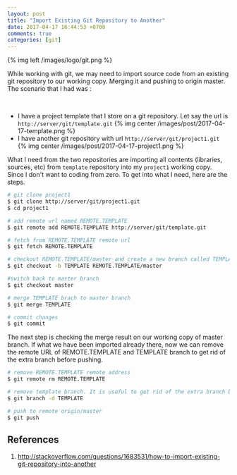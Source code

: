```yaml
---
layout: post
title: "Import Existing Git Repository to Another"
date: 2017-04-17 16:44:53 +0700
comments: true
categories: [git]
---
```


{% img left /images/logo/git.png %}

While working with git, we may need to import source code from an existing git repository to our working copy. Merging it and pushing to origin master.
The scenario that I had was :

<br/>
<ul>
<li> I have a project template that I store on a git repository. Let say the url is <code>http://server/git/template.git</code>
   {% img center /images/post/2017-04-17-template.png %}
</li>
<li>
I have another git repository with url <code>http://server/git/project1.git</code>
   {% img center /images/post/2017-04-17-project1.png %}
</li>
</ul>
What I need from the two repositories are importing all contents (libraries, sources, etc) from <code>template</code> repository into my <code>project1</code> working copy. Since I don't want to coding from zero. To get into what I need, here are the steps.

``` bash
# git clone project1
$ git clone http://server/git/project1.git
$ cd project1

# add remote url named REMOTE.TEMPLATE
$ git remote add REMOTE.TEMPLATE http://server/git/template.git

# fetch from REMOTE.TEMPLATE remote url
$ git fetch REMOTE.TEMPLATE

# checkout REMOTE.TEMPLATE/master and create a new branch called TEMPLATE
$ git checkout -b TEMPLATE REMOTE.TEMPLATE/master

#switch back to master branch
$ git checkout master

# merge TEMPLATE brach to master branch
$ git merge TEMPLATE

# commit changes
$ git commit

```

The next step is checking the merge result on our working copy of master branch.
If what we have been imported already there, now we can remove the remote URL of REMOTE.TEMPLATE
and TEMPLATE branch to get rid of the extra branch before pushing.

``` bash
# remove REMOTE.TEMPLATE remote address
$ git remote rm REMOTE.TEMPLATE

# remove template branch. It is useful to get rid of the extra branch before pushing
$ git branch -d TEMPLATE

# push to remote origin/master
$ git push

```

## References
1. http://stackoverflow.com/questions/1683531/how-to-import-existing-git-repository-into-another

